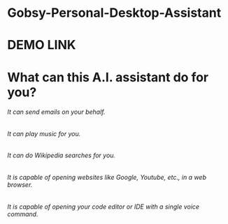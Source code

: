 # Gobsy-Personal-Desktop-Assistant

# DEMO LINK

# What can this A.I. assistant do for you?
###### It can send emails on your behalf.
###### It can play music for you.
###### It can do Wikipedia searches for you.
###### It is capable of opening websites like Google, Youtube, etc., in a web browser.
###### It is capable of opening your code editor or IDE with a single voice command.
